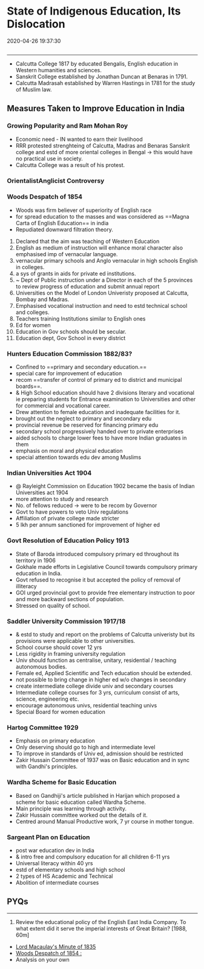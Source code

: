 # State of Indigenous Education, Its Dislocation

2020-04-26 19:37:30

```toc
```

---

- Calcutta College 1817 by educated Bengalis, English education in Western humanities and sciences.
- Sanskrit College established by Jonathan Duncan at Benaras in 1791.
- Calcutta Madrasah established by Warren Hastings in 1781 for the study of Muslim law.

## Measures Taken to Improve Education in India

### Growing Popularity and Ram Mohan Roy

- Economic need - IN wanted to earn their livelihood
- RRR protested strenghteing of Calcutta, Madras and Benaras Sanskrit college and estd of more oriental colleges in Bengal -> this would have no practical use in society.
- Calcutta College was a result of his protest.

### OrientalistAnglicist Controversy

### Woods Despatch of 1854

- Woods was firm believer of superiority of English race
- for spread education to the masses and was considered as ==Magna Carta of English Education== in india
- Repudiated downward filtration theory.
1. Declared that the aim was teaching of Western Education
2. English as medium of instruction will enhance moral character also emphasised imp of vernacular language.
3. vernacular primary schools and Anglo vernacular in high schools English in colleges.
4. a sys of grants in aids for private ed institutions.
5. ~ Dept of Public instruction under a Director in each of the 5 provinces to review progress of education and submit annual report
6. Universities on the Model of London Univeristy proposed at Calcutta, Bombay and Madras.
7. Emphasised vocational instruction and need to estd technical school and colleges.
8. Teachers training Institutions similar to English ones
9. Ed for women
10. Education in Gov schools should be secular.
11. Education dept, Gov School in every district

### Hunters Education Commission 1882/83?

- Confined to ==primary and secondary education.==
- special care for improvement of education
- recom ==transfer of control of primary ed to district and municipal boards==.
- & High School education should have 2 divisions literary and vocational ie preparing students for Entrance examination to Universities and other for commercial and vocational career.
- Drew attention to female education and inadequate facilities for it.
- brought out the neglect to primary and secondary edu
- provincial revenue be reserved for financing primary edu
- secondary school progressively handed over to private enterprises
- aided schools to charge lower fees to have more Indian graduates in them
- emphasis on moral and physical education
- special attention towards edu dev among Muslims

### Indian Universities Act 1904

- @ Rayleight Commission on Education 1902 became the basis of Indian Universities act 1904
- more attention to study and research
- No. of fellows reduced -> were to be recom by Governor
- Govt to have powers to veto Univ regulations
- Affiliation of private college made stricter
- 5 lkh per annum sanctioned for improvement of higher ed

### Govt Resolution of Education Policy 1913

- State of Baroda introduced compulsory primary ed throughout its territory in 1906
- Gokhale made efforts in Legislative Council towards compulsory primary education in India.
- Govt refused to recognise it but accepted the policy of removal of illiteracy
- GOI urged provincial govt to provide free elementary instruction to poor and more backward sections of population.
- Stressed on quality of school.

### Saddler University Commission 1917/18

- & estd to study and report on the problems of Calcutta univeristy but its provisions were applicable to other universities.
- School course should cover 12 yrs
- Less rigidity in framing university regulation
- Univ should function as centralise, unitary, residential / teaching autonomous bodies.
- Female ed, Applied Scientific and Tech education should be extended.
- not possible to bring change in higher ed w/o changes in secondary
- create intermediate college divide univ and secondary courses
- Intermediate college courses for 3 yrs, curriculum consist of arts, science, engineering etc.
- encourage autonomous univs, residential teaching univs
- Special Board for women education

### Hartog Committee 1929

- Emphasis on primary education
- Only deserving should go to high and intermediate level
- To improve in standards of Univ ed, admission should be restricted
- Zakir Hussain Committee of 1937 was on Basic education and in sync with Gandhi's principles.

### Wardha Scheme for Basic Education

- Based on Gandhiji's article published in Harijan which proposed a scheme for basic education called Wardha Scheme.
- Main principle was learning through activity.
- Zakir Hussain committee worked out the details of it.
- Centred around Manual Productive work, 7 yr course in mother tongue.

### Sargeant Plan on Education

- post war education dev in India
- & intro free and compulsory education for all children 6-11 yrs
- Universal literacy within 40 yrs
- estd of elementary schools and high school
- 2 types of HS Academic and Technical
- Abolition of intermediate courses

## PYQs

---

1. Review the educational policy of the English East India Company. To what extent did it serve the imperial interests of Great Britain? [1988, 60m]
- [Lord Macaulay's Minute of 1835](onenote:[[Orientalist]]%20Anglicist%20Controversy&section-id={B79FD829-FA0F-426F-B425-A852F19A4727}&page-id={3CCDEF23-4F1B-474E-B656-7FA1CD662E8B}&object-id={FF5936DA-C7FC-4393-A610-37D57759FC25}&13&base-path=https://d.docs.live.net/bbc8be5bd337910c/Documents/History%20Optional/Modern%20History/Part%20I/Social%5eJ%20Cultural%20Dev.one)
- [Woods Despatch of 1854 :](onenote:[[State]]%20of%20Indigenous%20education,%20its%20dislocation&section-id={B79FD829-FA0F-426F-B425-A852F19A4727}&page-id={247D9D87-0A28-4A98-9466-A635F2F62335}&object-id={5A06EBD3-E4B7-417C-94AA-090C1EDFCF97}&37&base-path=https://d.docs.live.net/bbc8be5bd337910c/Documents/History%20Optional/Modern%20History/Part%20I/Social%5eJ%20Cultural%20Dev.one)
- Analysis on your own

```ad-Answer

```